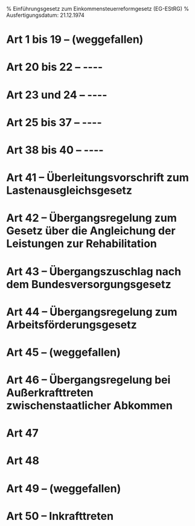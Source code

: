 % Einführungsgesetz zum Einkommensteuerreformgesetz  (EG-EStRG)
% Ausfertigungsdatum: 21.12.1974
 
# Art 1 bis 19 – (weggefallen)

# Art 20 bis 22 – ----

# Art 23 und 24 – ----

# Art 25 bis 37 – ----

# Art 38 bis 40 – ----

# Art 41 – Überleitungsvorschrift zum Lastenausgleichsgesetz

# Art 42 – Übergangsregelung zum Gesetz über die Angleichung der Leistungen zur Rehabilitation

# Art 43 – Übergangszuschlag nach dem Bundesversorgungsgesetz

# Art 44 – Übergangsregelung zum Arbeitsförderungsgesetz

# Art 45 – (weggefallen)

# Art 46 – Übergangsregelung bei Außerkrafttreten zwischenstaatlicher Abkommen

# Art 47

# Art 48

# Art 49 – (weggefallen)

# Art 50 – Inkrafttreten
